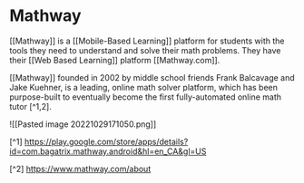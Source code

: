 # Mathway

[[Mathway]] is a [[Mobile-Based Learning]] platform for students with the tools they need to understand and solve their math problems. They have their [[Web Based Learning]] platform [[Mathway.com]].

[[Mathway]] founded in 2002 by middle school friends Frank Balcavage and Jake Kuehner, is a leading, online math solver platform, which has been purpose-built to eventually become the first fully-automated online math tutor [^1,2]. 


![[Pasted image 20221029171050.png]]


[^1] https://play.google.com/store/apps/details?id=com.bagatrix.mathway.android&hl=en_CA&gl=US 

[^2] https://www.mathway.com/about 
